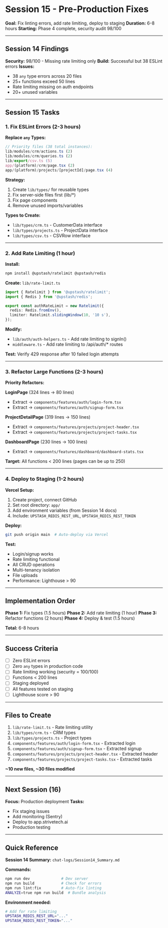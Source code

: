 # Session 15 - Pre-Production Fixes

**Goal:** Fix linting errors, add rate limiting, deploy to staging
**Duration:** 6-8 hours
**Starting:** Phase 4 complete, security audit 98/100

---

## Session 14 Findings

**Security:** 98/100 - Missing rate limiting only
**Build:** Successful but 38 ESLint errors
**Issues:**
- 38 `any` type errors across 20 files
- 25+ functions exceed 50 lines
- Rate limiting missing on auth endpoints
- 20+ unused variables

---

## Session 15 Tasks

### 1. Fix ESLint Errors (2-3 hours)

**Replace `any` Types:**
```typescript
// Priority files (38 total instances):
lib/modules/crm/actions.ts (2)
lib/modules/crm/queries.ts (2)
lib/export/csv.ts (5)
app/(platform)/crm/page.tsx (2)
app/(platform)/projects/[projectId]/page.tsx (4)
```

**Strategy:**
1. Create `lib/types/` for reusable types
2. Fix server-side files first (lib/*)
3. Fix page components
4. Remove unused imports/variables

**Types to Create:**
- `lib/types/crm.ts` - CustomerData interface
- `lib/types/projects.ts` - ProjectData interface
- `lib/types/csv.ts` - CSVRow interface

---

### 2. Add Rate Limiting (1 hour)

**Install:**
```bash
npm install @upstash/ratelimit @upstash/redis
```

**Create:** `lib/rate-limit.ts`
```typescript
import { Ratelimit } from '@upstash/ratelimit';
import { Redis } from '@upstash/redis';

export const authRateLimit = new Ratelimit({
  redis: Redis.fromEnv(),
  limiter: Ratelimit.slidingWindow(10, '10 s'),
});
```

**Modify:**
- `lib/auth/auth-helpers.ts` - Add rate limiting to signIn()
- `middleware.ts` - Add rate limiting to /api/auth/* routes

**Test:** Verify 429 response after 10 failed login attempts

---

### 3. Refactor Large Functions (2-3 hours)

**Priority Refactors:**

**LoginPage** (324 lines → 80 lines)
- Extract → `components/features/auth/login-form.tsx`
- Extract → `components/features/auth/signup-form.tsx`

**ProjectDetailPage** (319 lines → 150 lines)
- Extract → `components/features/projects/project-header.tsx`
- Extract → `components/features/projects/project-tasks.tsx`

**DashboardPage** (230 lines → 100 lines)
- Extract → `components/features/dashboard/dashboard-stats.tsx`

**Target:** All functions < 200 lines (pages can be up to 250)

---

### 4. Deploy to Staging (1-2 hours)

**Vercel Setup:**
1. Create project, connect GitHub
2. Set root directory: `app/`
3. Add environment variables (from Session 14 docs)
4. Include: `UPSTASH_REDIS_REST_URL`, `UPSTASH_REDIS_REST_TOKEN`

**Deploy:**
```bash
git push origin main  # Auto-deploy via Vercel
```

**Test:**
- Login/signup works
- Rate limiting functional
- All CRUD operations
- Multi-tenancy isolation
- File uploads
- Performance: Lighthouse > 90

---

## Implementation Order

**Phase 1:** Fix types (1.5 hours)
**Phase 2:** Add rate limiting (1 hour)
**Phase 3:** Refactor functions (2 hours)
**Phase 4:** Deploy & test (1.5 hours)

**Total:** 6-8 hours

---

## Success Criteria

- [ ] Zero ESLint errors
- [ ] Zero `any` types in production code
- [ ] Rate limiting working (security = 100/100)
- [ ] Functions < 200 lines
- [ ] Staging deployed
- [ ] All features tested on staging
- [ ] Lighthouse score > 90

---

## Files to Create

1. `lib/rate-limit.ts` - Rate limiting utility
2. `lib/types/crm.ts` - CRM types
3. `lib/types/projects.ts` - Project types
4. `components/features/auth/login-form.tsx` - Extracted login
5. `components/features/auth/signup-form.tsx` - Extracted signup
6. `components/features/projects/project-header.tsx` - Extracted header
7. `components/features/projects/project-tasks.tsx` - Extracted tasks

**~10 new files, ~30 files modified**

---

## Next Session (16)

**Focus:** Production deployment
**Tasks:**
- Fix staging issues
- Add monitoring (Sentry)
- Deploy to app.strivetech.ai
- Production testing

---

## Quick Reference

**Session 14 Summary:** `chat-logs/Session14_Summary.md`

**Commands:**
```bash
npm run dev              # Dev server
npm run build            # Check for errors
npm run lint:fix         # Auto-fix linting
ANALYZE=true npm run build  # Bundle analysis
```

**Environment needed:**
```bash
# Add for rate limiting
UPSTASH_REDIS_REST_URL="..."
UPSTASH_REDIS_REST_TOKEN="..."
```
